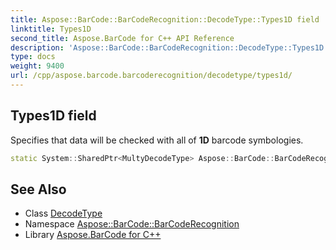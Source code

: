```yaml
---
title: Aspose::BarCode::BarCodeRecognition::DecodeType::Types1D field
linktitle: Types1D
second_title: Aspose.BarCode for C++ API Reference
description: 'Aspose::BarCode::BarCodeRecognition::DecodeType::Types1D field. Specifies that data will be checked with all of 1D barcode symbologies in C++.'
type: docs
weight: 9400
url: /cpp/aspose.barcode.barcoderecognition/decodetype/types1d/
---
```

## Types1D field


Specifies that data will be checked with all of **1D** barcode symbologies.

```cpp
static System::SharedPtr<MultyDecodeType> Aspose::BarCode::BarCodeRecognition::DecodeType::Types1D
```




## See Also

* Class [DecodeType](../)
* Namespace [Aspose::BarCode::BarCodeRecognition](../../)
* Library [Aspose.BarCode for C++](../../../)
